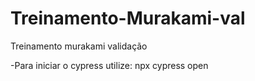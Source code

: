 # Treinamento-Murakami-val
Treinamento murakami validação


-Para iniciar o cypress utilize:
npx cypress open
